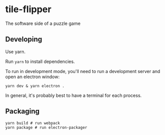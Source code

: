 # tile-flipper

The software side of a puzzle game

## Developing

Use yarn.

Run `yarn` to install dependencies.

To run in development mode, you'll need to run a development server and open an electron window:

```
yarn dev & yarn electron .
```

In general, it's probably best to have a terminal for each process.

## Packaging

```
yarn build # run webpack
yarn package # run electron-packager
```
